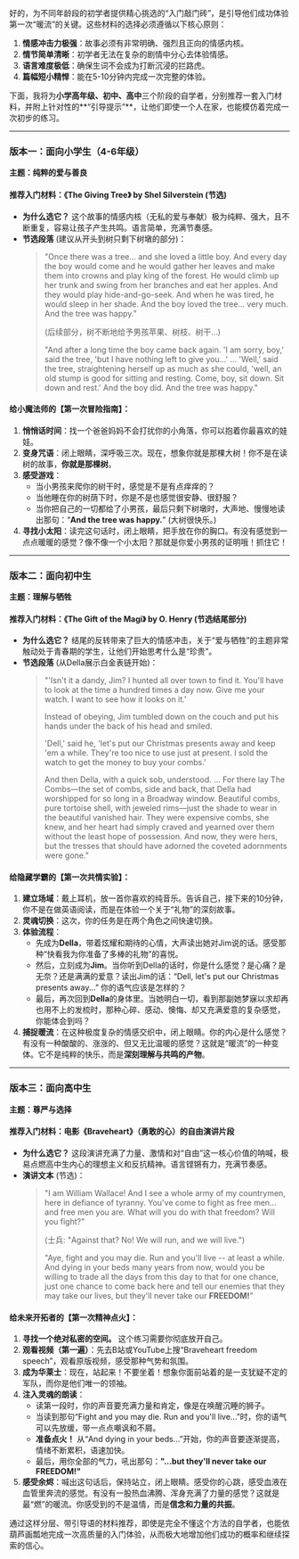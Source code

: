 好的，为不同年龄段的初学者提供精心挑选的“入门敲门砖”，是引导他们成功体验第一次“暖流”的关键。这些材料的选择必须遵循以下核心原则：

1.  **情感冲击力极强**：故事必须有非常明确、强烈且正向的情感内核。
2.  **情节简单清晰**：初学者无法在复杂的剧情中分心去体验情感。
3.  **语言难度极低**：确保生词不会成为打断沉浸的拦路虎。
4.  **篇幅短小精悍**：能在5-10分钟内完成一次完整的体验。

下面，我将为**小学高年级、初中、高中**三个阶段的自学者，分别推荐一套入门材料，并附上针对性的**“引导提示”**，让他们即使一个人在家，也能模仿着完成一次初步的练习。

---

### **版本一：面向小学生（4-6年级）**
**主题：纯粹的爱与善良**

#### **推荐入门材料：《The Giving Tree》 by Shel Silverstein (节选)**
*   **为什么选它？** 这个故事的情感内核（无私的爱与奉献）极为纯粹、强大，且不断重复，容易让孩子产生共鸣。语言简单，充满节奏感。
*   **节选段落** (建议从开头到树只剩下树墩的部分)：
    > "Once there was a tree... and she loved a little boy. And every day the boy would come and he would gather her leaves and make them into crowns and play king of the forest. He would climb up her trunk and swing from her branches and eat her apples. And they would play hide-and-go-seek. And when he was tired, he would sleep in her shade. And the boy loved the tree... very much. And the tree was happy."
    >
    > (后续部分，树不断地给予男孩苹果、树枝、树干...)
    >
    > "And after a long time the boy came back again. 'I am sorry, boy,' said the tree, 'but I have nothing left to give you...' ... 'Well,' said the tree, straightening herself up as much as she could, 'well, an old stump is good for sitting and resting. Come, boy, sit down. Sit down and rest.' And the boy did. And the tree was happy."

#### **给小魔法师的【第一次冒险指南】：**
1.  **悄悄话时间**：找一个爸爸妈妈不会打扰你的小角落，你可以抱着你最喜欢的娃娃。
2.  **变身咒语**：闭上眼睛，深呼吸三次。现在，想象你就是那棵大树！你不是在读树的故事，**你就是那棵树**。
3.  **感受游戏**：
    *   当小男孩来爬你的树干时，感觉是不是有点痒痒的？
    *   当他睡在你的树荫下时，你是不是也感觉很安静、很舒服？
    *   当你把自己的一切都给了小男孩，最后只剩下树墩时，大声地、慢慢地读出那句：“**And the tree was happy.**” (大树很快乐。)
4.  **寻找小太阳**：读完这句话时，闭上眼睛，把手放在你的胸口。有没有感觉到一点点暖暖的感觉？像不像一个小太阳？那就是你爱小男孩的证明哦！抓住它！

---

### **版本二：面向初中生**
**主题：理解与牺牲**

#### **推荐入门材料：《The Gift of the Magi》 by O. Henry (节选结尾部分)**
*   **为什么选它？** 结尾的反转带来了巨大的情感冲击，关于“爱与牺牲”的主题非常触动处于青春期的学生，让他们开始思考什么是“珍贵”。
*   **节选段落** (从Della展示白金表链开始)：
    > "'Isn't it a dandy, Jim? I hunted all over town to find it. You'll have to look at the time a hundred times a day now. Give me your watch. I want to see how it looks on it.'
    >
    > Instead of obeying, Jim tumbled down on the couch and put his hands under the back of his head and smiled.
    >
    > 'Dell,' said he, 'let's put our Christmas presents away and keep 'em a while. They're too nice to use just at present. I sold the watch to get the money to buy your combs.'
    >
    > And then Della, with a quick sob, understood. ... For there lay The Combs—the set of combs, side and back, that Della had worshipped for so long in a Broadway window. Beautiful combs, pure tortoise shell, with jeweled rims—just the shade to wear in the beautiful vanished hair. They were expensive combs, she knew, and her heart had simply craved and yearned over them without the least hope of possession. And now, they were hers, but the tresses that should have adorned the coveted adornments were gone."

#### **给隐藏学霸的【第一次共情实验】：**
1.  **建立场域**：戴上耳机，放一首你喜欢的纯音乐。告诉自己，接下来的10分钟，你不是在做英语阅读，而是在体验一个关于“礼物”的深刻故事。
2.  **灵魂切换**：这次，你的任务是在两个角色之间快速切换。
3.  **体验流程**：
    *   先成为**Della**，带着炫耀和期待的心情，大声读出她对Jim说的话。感受那种“快看我为你准备了多棒的礼物”的喜悦。
    *   然后，立刻成为**Jim**。当你听到Della的话时，你是什么感觉？是心痛？是无奈？还是满满的爱意？读出Jim的话：“Dell, let's put our Christmas presents away...” 你的语气应该是怎样的？
    *   最后，再次回到**Della**的身体里。当她明白一切，看到那副她梦寐以求却再也用不上的发梳时，那种心碎、感动、懊悔、却又充满爱意的复杂感觉，你能体会到吗？
4.  **捕捉暖流**：在这种极度复杂的情感交织中，闭上眼睛。你的内心是什么感觉？有没有一种酸酸的、涨涨的、但又无比温暖的感觉？这就是“暖流”的一种变体。它不是纯粹的快乐，而是**深刻理解与共鸣的产物**。

---

### **版本三：面向高中生**
**主题：尊严与选择**

#### **推荐入门材料：电影《Braveheart》（勇敢的心）的自由演讲片段**
*   **为什么选它？** 这段演讲充满了力量、激情和对“自由”这一核心价值的呐喊，极易点燃高中生内心的理想主义和反抗精神。语言铿锵有力，充满节奏感。
*   **演讲文本** (节选)：
    > "I am William Wallace! And I see a whole army of my countrymen, here in defiance of tyranny. You've come to fight as free men... and free men you are. What will you do with that freedom? Will you fight?"
    >
    > (士兵: "Against that? No! We will run, and we will live.")
    >
    > "Aye, fight and you may die. Run and you'll live -- at least a while. And dying in your beds many years from now, would you be willing to trade all the days from this day to that for one chance, just one chance to come back here and tell our enemies that they may take our lives, but they'll never take our **FREEDOM!**"

#### **给未来开拓者的【第一次精神点火】：**
1.  **寻找一个绝对私密的空间。** 这个练习需要你彻底放开自己。
2.  **观看视频（第一遍）**：先去B站或YouTube上搜“Braveheart freedom speech”，观看原版视频，感受那种气势和氛围。
3.  **成为华莱士**：现在，站起来！不要坐着！想象你面前站着的是一支犹疑不定的军队，而你是他们唯一的领袖。
4.  **注入灵魂的朗读**：
    *   读第一段时，你的声音要充满力量和肯定，像是在唤醒沉睡的狮子。
    *   当读到那句“Fight and you may die. Run and you'll live...”时，你的语气可以先放缓，带一点点嘲讽和不屑。
    *   **准备点火！** 从“And dying in your beds...”开始，你的声音要逐渐提高，情绪不断累积，语速加快。
    *   最后，用你全部的气力，吼出那句：**"...but they'll never take our FREEDOM!"**
5.  **感受余烬**：喊出这句话后，保持站立，闭上眼睛。感受你的心跳，感受血液在血管里奔流的感觉。有没有一股热血沸腾、浑身充满了力量的感觉？这就是最“燃”的暖流。你感受到的不是温情，而是**信念和力量的共振**。

通过这样分层、带引导语的材料推荐，即使是完全不懂这个方法的自学者，也能依葫芦画瓢地完成一次高质量的入门体验，从而极大地增加他们成功的概率和继续探索的信心。
